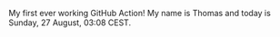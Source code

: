 My first ever working GitHub Action!
My name is Thomas and today is Sunday, 27 August, 03:08 CEST. 
